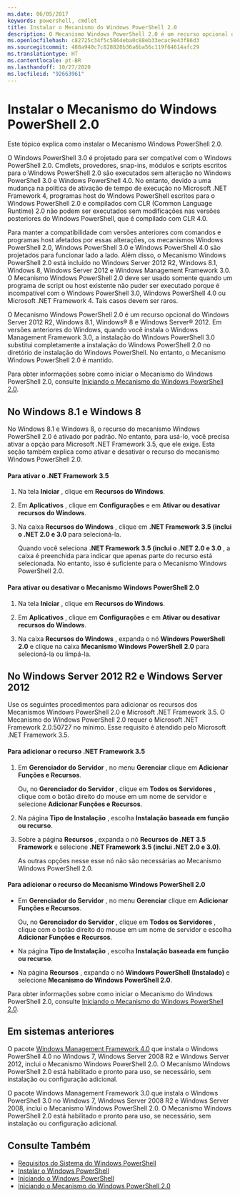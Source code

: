 ```yaml
---
ms.date: 06/05/2017
keywords: powershell, cmdlet
title: Instalar o Mecanismo do Windows PowerShell 2.0
description: O Mecanismo Windows PowerShell 2.0 é um recurso opcional do Windows. Este artigo explica como instalar o recurso e os requisitos necessários.
ms.openlocfilehash: c82725c34f5c5864eba0c88eb33ecac9e43f86d3
ms.sourcegitcommit: 488a940c7c828820b36a6ba56c119f64614afc29
ms.translationtype: HT
ms.contentlocale: pt-BR
ms.lasthandoff: 10/27/2020
ms.locfileid: "92663961"
---
```

# <a name="installing-the-windows-powershell-20-engine"></a>Instalar o Mecanismo do Windows PowerShell 2.0

Este tópico explica como instalar o Mecanismo Windows PowerShell 2.0.

O Windows PowerShell 3.0 é projetado para ser compatível com o Windows PowerShell 2.0. Cmdlets, provedores, snap-ins, módulos e scripts escritos para o Windows PowerShell 2.0 são executados sem alteração no Windows PowerShell 3.0 e Windows PowerShell 4.0. No entanto, devido a uma mudança na política de ativação de tempo de execução no Microsoft .NET Framework 4, programas host do Windows PowerShell escritos para o Windows PowerShell 2.0 e compilados com CLR (Common Language Runtime) 2.0 não podem ser executados sem modificações nas versões posteriores do Windows PowerShell, que é compilado com CLR 4.0.

Para manter a compatibilidade com versões anteriores com comandos e programas host afetados por essas alterações, os mecanismos Windows PowerShell 2.0, Windows PowerShell 3.0 e Windows PowerShell 4.0 são projetados para funcionar lado a lado. Além disso, o Mecanismo Windows PowerShell 2.0 está incluído no Windows Server 2012 R2, Windows 8.1, Windows 8, Windows Server 2012 e Windows Management Framework 3.0. O Mecanismo Windows PowerShell 2.0 deve ser usado somente quando um programa de script ou host existente não puder ser executado porque é incompatível com o Windows PowerShell 3.0, Windows PowerShell 4.0 ou Microsoft .NET Framework 4. Tais casos devem ser raros.

O Mecanismo Windows PowerShell 2.0 é um recurso opcional do Windows Server 2012 R2, Windows 8.1, Windows&reg; 8 e Windows Server&reg; 2012. Em versões anteriores do Windows, quando você instala o Windows Management Framework 3.0, a instalação do Windows PowerShell 3.0 substitui completamente a instalação do Windows PowerShell 2.0 no diretório de instalação do Windows PowerShell. No entanto, o Mecanismo Windows PowerShell 2.0 é mantido.

Para obter informações sobre como iniciar o Mecanismo do Windows PowerShell 2.0, consulte [Iniciando o Mecanismo do Windows PowerShell 2.0](../Starting-the-Windows-PowerShell-2.0-Engine.md).

## <a name="on-windows-81-and-windows-8"></a>No Windows 8.1 e Windows 8

No Windows 8.1 e Windows 8, o recurso do mecanismo Windows PowerShell 2.0 é ativado por padrão.
No entanto, para usá-lo, você precisa ativar a opção para Microsoft .NET Framework 3.5, que ele exige. Esta seção também explica como ativar e desativar o recurso do mecanismo Windows PowerShell 2.0.

#### <a name="to-turn-on-net-framework-35"></a>Para ativar o .NET Framework 3.5

1. Na tela **Iniciar** , clique em **Recursos do Windows**.
2. Em **Aplicativos** , clique em **Configurações** e em **Ativar ou desativar recursos do Windows**.
3. Na caixa **Recursos do Windows** , clique em **.NET Framework 3.5 (inclui o .NET 2.0 e 3.0** para selecioná-la.

   Quando você seleciona **.NET Framework 3.5 (inclui o .NET 2.0 e 3.0** , a caixa é preenchida para indicar que apenas parte do recurso está selecionada. No entanto, isso é suficiente para o Mecanismo Windows PowerShell 2.0.

#### <a name="to-turn-the-windows-powershell-20-engine-on-and-off"></a>Para ativar ou desativar o Mecanismo Windows PowerShell 2.0

1. Na tela **Iniciar** , clique em **Recursos do Windows**.

2. Em **Aplicativos** , clique em **Configurações** e em **Ativar ou desativar recursos do Windows**.

3. Na caixa **Recursos do Windows** , expanda o nó **Windows PowerShell 2.0** e clique na caixa **Mecanismo Windows PowerShell 2.0** para selecioná-la ou limpá-la.

## <a name="on-windows-server-2012-r2-and-windows-server-2012"></a>No Windows Server 2012 R2 e Windows Server 2012

Use os seguintes procedimentos para adicionar os recursos dos Mecanismos Windows PowerShell 2.0 e Microsoft .NET Framework 3.5. O Mecanismo do Windows PowerShell 2.0 requer o Microsoft .NET Framework 2.0.50727 no mínimo. Esse requisito é atendido pelo Microsoft .NET Framework 3.5.

#### <a name="to-add-the-net-framework-35-feature"></a>Para adicionar o recurso .NET Framework 3.5

1. Em **Gerenciador do Servidor** , no menu **Gerenciar** clique em **Adicionar Funções e Recursos**.

    Ou, no **Gerenciador do Servidor** , clique em **Todos os Servidores** , clique com o botão direito do mouse em um nome de servidor e selecione **Adicionar Funções e Recursos**.

2. Na página **Tipo de Instalação** , escolha **Instalação baseada em função ou recurso**.

3. Sobre a página **Recursos** , expanda o nó **Recursos do .NET 3.5 Framework** e selecione **.NET Framework 3.5 (inclui .NET 2.0 e 3.0)**.

   As outras opções nesse esse nó não são necessárias ao Mecanismo Windows PowerShell 2.0.

#### <a name="to-add-the-windows-powershell-20-engine-feature"></a>Para adicionar o recurso do Mecanismo Windows PowerShell 2.0

- Em **Gerenciador do Servidor** , no menu **Gerenciar** clique em **Adicionar Funções e Recursos**.

  Ou, no **Gerenciador do Servidor** , clique em **Todos os Servidores** , clique com o botão direito do mouse em um nome de servidor e escolha **Adicionar Funções e Recursos**.

- Na página **Tipo de Instalação** , escolha **Instalação baseada em função ou recurso**.

- Na página **Recursos** , expanda o nó **Windows PowerShell (Instalado)** e selecione **Mecanismo do Windows PowerShell 2.0**.

Para obter informações sobre como iniciar o Mecanismo do Windows PowerShell 2.0, consulte [Iniciando o Mecanismo do Windows PowerShell 2.0](../Starting-the-Windows-PowerShell-2.0-Engine.md).

## <a name="on-earlier-systems"></a>Em sistemas anteriores

O pacote [Windows Management Framework 4.0](https://go.microsoft.com/fwlink/?LinkID=293881) que instala o Windows PowerShell 4.0 no Windows 7, Windows Server 2008 R2 e Windows Server 2012, inclui o Mecanismo Windows PowerShell 2.0. O Mecanismo Windows PowerShell 2.0 está habilitado e pronto para uso, se necessário, sem instalação ou configuração adicional.

O pacote Windows Management Framework 3.0 que instala o Windows PowerShell 3.0 no Windows 7, Windows Server 2008 R2 e Windows Server 2008, inclui o Mecanismo Windows PowerShell 2.0. O Mecanismo Windows PowerShell 2.0 está habilitado e pronto para uso, se necessário, sem instalação ou configuração adicional.

## <a name="see-also"></a>Consulte Também

- [Requisitos do Sistema do Windows PowerShell](Windows-PowerShell-System-Requirements.md)
- [Instalar o Windows PowerShell](Installing-Windows-PowerShell.md)
- [Iniciando o Windows PowerShell](/previous-versions/ms714415(v=vs.85))
- [Iniciando o Mecanismo do Windows PowerShell 2.0](../Starting-the-Windows-PowerShell-2.0-Engine.md)
